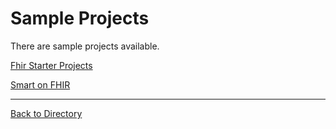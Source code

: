  Sample Projects
===============

There are sample projects available. 

[Fhir Starter Projects](https://github.com/furore-fhir/fhirstarters)  

[Smart on FHIR](http://docs.smarthealthit.org/)

 
----------

[Back to Directory](https://howardedidin.github.io/Mini-Connectathon/)

